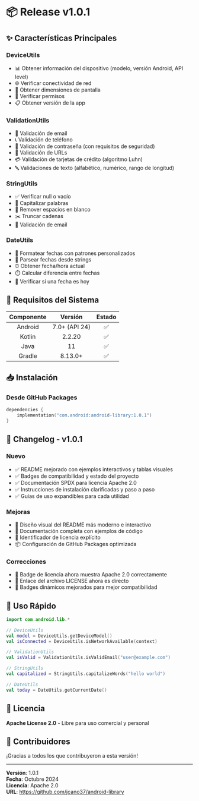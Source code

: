 # 📦 Release v1.0.1

## ✨ Características Principales

### DeviceUtils
- 📊 Obtener información del dispositivo (modelo, versión Android, API level)
- 🌐 Verificar conectividad de red
- 📏 Obtener dimensiones de pantalla
- 🔐 Verificar permisos
- 📋 Obtener versión de la app

### ValidationUtils  
- 📧 Validación de email
- 📞 Validación de teléfono
- 🔑 Validación de contraseña (con requisitos de seguridad)
- 🔗 Validación de URLs
- 💳 Validación de tarjetas de crédito (algoritmo Luhn)
- 🔤 Validaciones de texto (alfabético, numérico, rango de longitud)

### StringUtils
- ✅ Verificar null o vacío
- 📝 Capitalizar palabras
- 🧹 Remover espacios en blanco
- ✂️ Truncar cadenas
- 📧 Validación de email

### DateUtils
- 📅 Formatear fechas con patrones personalizados
- 🔄 Parsear fechas desde strings
- ⏰ Obtener fecha/hora actual
- ⏱️ Calcular diferencia entre fechas
- 📆 Verificar si una fecha es hoy

## 🔧 Requisitos del Sistema

| Componente | Versión | Estado |
|:----------:|:-------:|:------:|
| Android | 7.0+ (API 24) | ✅ |
| Kotlin | 2.2.20 | ✅ |
| Java | 11 | ✅ |
| Gradle | 8.13.0+ | ✅ |

## 📥 Instalación

### Desde GitHub Packages

```kotlin
dependencies {
    implementation("com.android:android-library:1.0.1")
}
```

## 📝 Changelog - v1.0.1

### Nuevo
- ✅ README mejorado con ejemplos interactivos y tablas visuales
- ✅ Badges de compatibilidad y estado del proyecto
- ✅ Documentación SPDX para licencia Apache 2.0
- ✅ Instrucciones de instalación clarificadas y paso a paso
- ✅ Guías de uso expandibles para cada utilidad

### Mejoras
- 🎨 Diseño visual del README más moderno e interactivo
- 📖 Documentación completa con ejemplos de código
- 🔐 Identificador de licencia explícito
- 📦 Configuración de GitHub Packages optimizada

### Correcciones
- 🐛 Badge de licencia ahora muestra Apache 2.0 correctamente
- 🐛 Enlace del archivo LICENSE ahora es directo
- 🐛 Badges dinámicos mejorados para mejor compatibilidad

## 🎯 Uso Rápido

```kotlin
import com.android.lib.*

// DeviceUtils
val model = DeviceUtils.getDeviceModel()
val isConnected = DeviceUtils.isNetworkAvailable(context)

// ValidationUtils
val isValid = ValidationUtils.isValidEmail("user@example.com")

// StringUtils
val capitalized = StringUtils.capitalizeWords("hello world")

// DateUtils
val today = DateUtils.getCurrentDate()
```

## 📄 Licencia

**Apache License 2.0** - Libre para uso comercial y personal

## 🙏 Contribuidores

¡Gracias a todos los que contribuyeron a esta versión!

---

**Versión**: 1.0.1  
**Fecha**: Octubre 2024  
**Licencia**: Apache 2.0  
**URL**: https://github.com/jcano37/android-library
